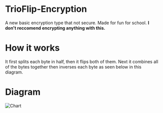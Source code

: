 # TrioFlip-Encryption
A new basic encryption type that not secure. 
Made for fun for school.
**I don't reccomend encrypting anything with this.**


# How it works
It first splits each byte in half, then it flips both of them. Next it combines all of the bytes together then inverses each byte as seen below in this diagram.


# Diagram

![Chart](https://user-images.githubusercontent.com/93489836/216889762-ab606a01-84d6-40d1-a7ef-21c0980f65b9.PNG)
